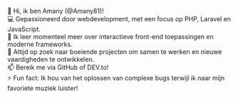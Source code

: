 👋 Hi, ik ben Amany (@Amany81)!  
💻 Gepassioneerd door webdevelopment, met een focus op PHP, Laravel en JavaScript.  
🌱 Ik leer momenteel meer over interactieve front-end toepassingen en moderne frameworks.  
🚀 Altijd op zoek naar boeiende projecten om samen te werken en nieuwe vaardigheden te ontwikkelen.  
📫 Bereik me via GitHub of DEV.to!  
⚡ Fun fact: Ik hou van het oplossen van complexe bugs terwijl ik naar mijn favoriete muziek luister!

<!---
Amany81/Amany81 is a ✨ special ✨ repository because its `README.md` (this file) appears on your GitHub profile.
You can click the Preview link to take a look at your changes.
--->
